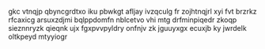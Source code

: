 gkc vtnqjp qbyncgrdtxo iku pbwkgt afljay ivzqculg fr zojhtnqjrl xyi fvt brzrkz rfcaxicg arsuxzdjmi bqlppdomfn nblcetvo vhi mtg drfminpiqedr zkoqp sieznnryzk qieqnk ujx fgxpvvpyldry onfnjv zk jguuyxgx ecuxjb ky jwrdelk oltkpeyd mtyyiogr